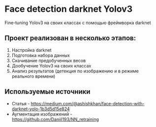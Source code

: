 # Face detection darknet Yolov3
Fine-tuning Yolov3 на своих классах с помощью фреймворка darknet

## Проект реализован в несколько этапов:

1. Настройка darknet 
2. Подготовка набора данных
3. Скачивание предобученных весов
4. Дообучение Yolov3 на своих классах
5. Анализ результатов (детекция по изображению и в режиме реального времени)

## Используемые источники

* Статья - https://medium.com/@ashishkhan/face-detection-with-darknet-yolo-1b3d5d15e824
* Аугментация изображений - https://github.com/Daniil193/NN_retraining
